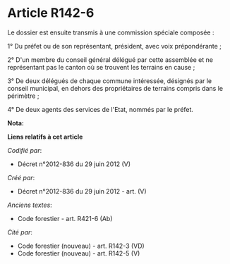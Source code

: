 # Article R142-6

Le dossier est ensuite transmis à une commission spéciale composée :

1° Du préfet ou de son représentant, président, avec voix prépondérante ;

2° D'un membre du conseil général délégué par cette assemblée et ne représentant pas le canton où se trouvent les terrains en
cause ;

3° De deux délégués de chaque commune intéressée, désignés par le conseil municipal, en dehors des propriétaires de terrains
compris dans le périmètre ;

4° De deux agents des services de l'Etat, nommés par le préfet.

**Nota:**



**Liens relatifs à cet article**

_Codifié par_:

  - Décret n°2012-836 du 29 juin 2012 (V)

_Créé par_:

  - Décret n°2012-836 du 29 juin 2012 - art. (V)

_Anciens textes_:

  - Code forestier - art. R421-6 (Ab)

_Cité par_:

  - Code forestier (nouveau) - art. R142-3 (VD)
  - Code forestier (nouveau) - art. R142-5 (V)

